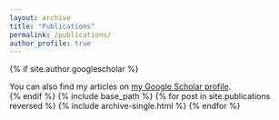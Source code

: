 ```yaml
---
layout: archive
title: "Publications"
permalink: /publications/
author_profile: true
---
```



{% if site.author.googlescholar %}
  <div class="wordwrap">You can also find my articles on <a href="{{https://scholar.google.com/citations?user=phrai3MAAAAJ&hl=en}}">my Google Scholar profile</a>.</div>
{% endif %}
{% include base_path %}
{% for post in site.publications reversed %}
  {% include archive-single.html %}
{% endfor %}




